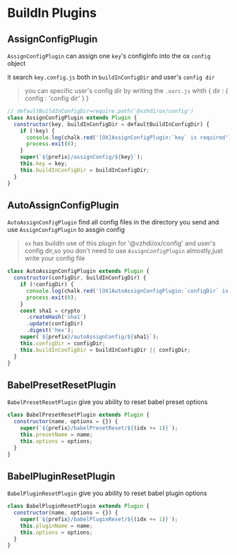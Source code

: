 # BuildIn Plugins

## AssignConfigPlugin

`AssignConfigPlugin` can assign one `key`'s configInfo into the ox `config` object

it search `key.config.js` both in `buildInConfigDir` and user's `config dir`

> you can specific user's config dir by writing the `.oxrc.js` whth { dir : { config : 'config dir' } }

```js
// defaultBuildInConfigDir=require.path('@vzhdi/ox/config')
class AssignConfigPlugin extends Plugin {
  constructor(key, buildInConfigDir = defaultBuildInConfigDir) {
    if (!key) {
      console.log(chalk.red('[OX]AssignConfigPlugin:`key` is required'));
      process.exit(0);
    }
    super(`${prefix}/assignConfig/${key}`);
    this.key = key;
    this.buildInConfigDir = buildInConfigDir;
  }
}
```

## AutoAssignConfigPlugin

`AutoAssignConfigPlugin` find all config files in the directory you send and use `AssignConfigPlugin` to assgin config

> `ox` has buildIn use of this plugin for '@vzhdi/ox/config' and user's config dir,so you don't need to use `AssignConfigPlugin` almostly,just write your config file

```js
class AutoAssignConfigPlugin extends Plugin {
  constructor(configDir, buildInConfigDir) {
    if (!configDir) {
      console.log(chalk.red('[OX]AutoAssignConfigPlugin:`configDir` is required'));
      process.exit(0);
    }
    const sha1 = crypto
      .createHash('sha1')
      .update(configDir)
      .digest('hex');
    super(`${prefix}/autoAssignConfig/${sha1}`);
    this.configDir = configDir;
    this.buildInConfigDir = buildInConfigDir || configDir;
  }
}
```

## BabelPresetResetPlugin

`BabelPresetResetPlugin` give you ability to reset babel preset options

```js
class BabelPresetResetPlugin extends Plugin {
  constructor(name, options = {}) {
    super(`${prefix}/babelPresetReset/${(idx += 1)}`);
    this.presetName = name;
    this.options = options;
  }
}
```

## BabelPluginResetPlugin

`BabelPluginResetPlugin` give you ability to reset babel plugin options

```js
class BabelPluginResetPlugin extends Plugin {
  constructor(name, options = {}) {
    super(`${prefix}/babelPluginReset/${(idx += 1)}`);
    this.pluginName = name;
    this.options = options;
  }
}
```
